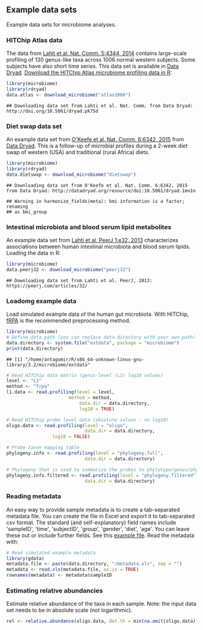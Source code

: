 ## Example data sets

Example data sets for microbiome analyses.


### HITChip Atlas data 


The data from [Lahti et al. Nat. Comm. 5:4344, 2014](http://www.nature.com/ncomms/2014/140708/ncomms5344/full/ncomms5344.html) contains large-scale profiling of 130 genus-like taxa across 1006 normal western subjects. Some subjects have also short time series. This data set is available in [Data Dryad](http://doi.org/10.5061/dryad.pk75d). [Download the HITChip Atlas microbiome profiling data in R](Atlas.md):


```r
library(microbiome)
library(rdryad)
data.atlas <- download_microbiome("atlas1006")
```

```
## Downloading data set from Lahti et al. Nat. Comm. from Data Dryad: http://doi.org/10.5061/dryad.pk75d
```


### Diet swap data set

An example data set from [O'Keefe et al. Nat. Comm. 6:6342, 2015](http://dx.doi.org/10.1038/ncomms7342) from [Data Dryad](http://dx.doi.org/10.5061/dryad.1mn1n). This is a follow-up of microbial profiles during a 2-week diet swap of western (USA) and traditional (rural Africa) diets.


```r
library(microbiome)
library(rdryad)
data.dietswap <- download_microbiome("dietswap")
```

```
## Downloading data set from O'Keefe et al. Nat. Comm. 6:6342, 2015 from Data Dryad: http://datadryad.org/resource/doi:10.5061/dryad.1mn1n
```

```
## Warning in harmonize_fields(meta): bmi information is a factor; renaming
## as bmi_group
```


### Intestinal microbiota and blood serum lipid metabolites

An example data set from [Lahti et al. PeerJ 1:e32, 2013](https://peerj.com/articles/32/) characterizes associations between human intestinal microbiota and blood serum lipids. Loading the data in R:


```r
library(microbiome)
data.peerj32 <- download_microbiome("peerj32")
```

```
## Downloading data set from Lahti et al. PeerJ, 2013: https://peerj.com/articles/32/
```


### Loadomg example data

Load simulated example data of the human gut microbiota. With HITChip,
[fRPA](http://www.computer.org/csdl/trans/tb/2011/01/ttb2011010217-abs.html)
is the recommended preprocessing method.


```r
library(microbiome)
# Define data path (you can replace data.directory with your own path)
data.directory <- system.file("extdata", package = "microbiome")
print(data.directory)
```

```
## [1] "/home/antagomir/R/x86_64-unknown-linux-gnu-library/3.2/microbiome/extdata"
```

```r
# Read HITChip data matrix (genus-level (L2) log10 values)
level <- "L1"
method <- "frpa"
l1.data <- read.profiling(level = level, 
	     		       method = method, 
              		       data.dir = data.directory, 
	      	       	       log10 = TRUE)  

# Read HITChip probe level data (absolute values - no log10)
oligo.data <- read.profiling(level = "oligo", 
                             data.dir = data.directory, 
			     log10 = FALSE)  

# Probe-taxon mapping table
phylogeny.info <- read.profiling(level = "phylogeny.full", 
                           	 data.dir = data.directory)

# Phylogeny that is used to summarize the probes to phylotype/genus/phylum levels
phylogeny.info.filtered <- read.profiling(level = "phylogeny.filtered", 
                           	 data.dir = data.directory)
```


### Reading metadata

An easy way to provide sample metadata is to create a tab-separated metadata file. You can create the file in Excel and export it to tab-separated csv format. The standard (and self-explanatory) field names include 'sampleID', 'time', 'subjectID', 'group', 'gender', 'diet', 'age'. You can leave these out or include further fields. See this [example file](https://raw.github.com/microbiome/microbiome/master/inst/extdata/metadata.xls). Read the metadata with:


```r
# Read simulated example metadata
library(gdata)
metadata.file <- paste(data.directory, "/metadata.xls", sep = "")
metadata <- read.xls(metadata.file, as.is = TRUE)
rownames(metadata) <- metadata$sampleID
```


### Estimating relative abundancies

Estimate relative abundance of the taxa in each sample. Note: the
input data set needs to be in absolute scale (not logarithmic).


```r
rel <- relative.abundance(oligo.data, det.th = min(na.omit(oligo.data)))
```

